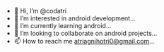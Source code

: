 - 👋 Hi, I’m @codatri
- 👀 I’m interested in android development...
- 🌱 I’m currently learning android...
- 💞️ I’m looking to collaborate on android projects...
- 📫 How to reach me atriagnihotri0@gmail.com...

<!---
codatri/codatri is a ✨ special ✨ repository because its `README.md` (this file) appears on your GitHub profile.
You can click the Preview link to take a look at your changes.
--->

